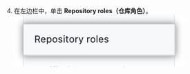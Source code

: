 4. 在左边栏中，单击 **Repository roles（仓库角色）**。 ![组织设置中的仓库角色选项卡](/assets/images/help/organizations/org-settings-repository-roles.png)
